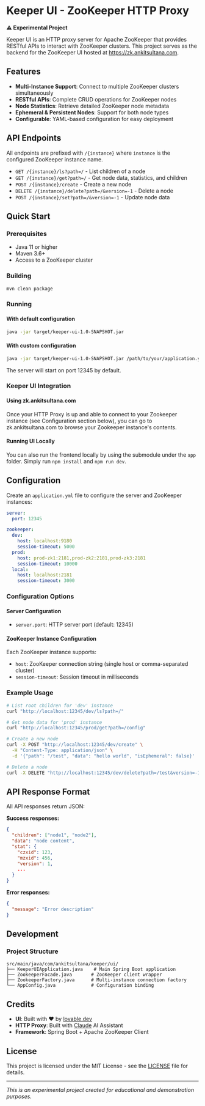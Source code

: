 # Keeper UI - ZooKeeper HTTP Proxy

**⚠️ Experimental Project**

Keeper UI is an HTTP proxy server for Apache ZooKeeper that provides RESTful APIs to interact with ZooKeeper clusters. This project serves as the backend for the ZooKeeper UI hosted at https://zk.ankitsultana.com.

## Features

- **Multi-Instance Support**: Connect to multiple ZooKeeper clusters simultaneously
- **RESTful APIs**: Complete CRUD operations for ZooKeeper nodes
- **Node Statistics**: Retrieve detailed ZooKeeper node metadata
- **Ephemeral & Persistent Nodes**: Support for both node types
- **Configurable**: YAML-based configuration for easy deployment

## API Endpoints

All endpoints are prefixed with `/{instance}` where `instance` is the configured ZooKeeper instance name.

- `GET /{instance}/ls?path=/` - List children of a node
- `GET /{instance}/get?path=/` - Get node data, statistics, and children
- `POST /{instance}/create` - Create a new node
- `DELETE /{instance}/delete?path=/&version=-1` - Delete a node
- `POST /{instance}/set?path=/&version=-1` - Update node data

## Quick Start

### Prerequisites

- Java 11 or higher
- Maven 3.6+
- Access to a ZooKeeper cluster

### Building

```bash
mvn clean package
```

### Running

#### With default configuration
```bash
java -jar target/keeper-ui-1.0-SNAPSHOT.jar
```

#### With custom configuration
```bash
java -jar target/keeper-ui-1.0-SNAPSHOT.jar /path/to/your/application.yml
```

The server will start on port 12345 by default.

### Keeper UI Integration

#### Using zk.ankitsultana.com

Once your HTTP Proxy is up and able to connect to your Zookeeper instance (see Configuration section below), you can
go to zk.ankitsultana.com to browse your Zookeeper instance's contents.

#### Running UI Locally

You can also run the frontend locally by using the submodule under the `app` folder. Simply run `npm install` and `npm run dev`.

## Configuration

Create an `application.yml` file to configure the server and ZooKeeper instances:

```yaml
server:
  port: 12345

zookeeper:
  dev:
    host: localhost:9180
    session-timeout: 5000
  prod:
    host: prod-zk1:2181,prod-zk2:2181,prod-zk3:2181
    session-timeout: 10000
  local:
    host: localhost:2181
    session-timeout: 3000
```

### Configuration Options

#### Server Configuration
- `server.port`: HTTP server port (default: 12345)

#### ZooKeeper Instance Configuration
Each ZooKeeper instance supports:
- `host`: ZooKeeper connection string (single host or comma-separated cluster)
- `session-timeout`: Session timeout in milliseconds

### Example Usage

```bash
# List root children for 'dev' instance
curl "http://localhost:12345/dev/ls?path=/"

# Get node data for 'prod' instance
curl "http://localhost:12345/prod/get?path=/config"

# Create a new node
curl -X POST "http://localhost:12345/dev/create" \
  -H "Content-Type: application/json" \
  -d '{"path": "/test", "data": "hello world", "isEphemeral": false}'

# Delete a node
curl -X DELETE "http://localhost:12345/dev/delete?path=/test&version=-1"
```

## API Response Format

All API responses return JSON:

**Success responses:**
```json
{
  "children": ["node1", "node2"],
  "data": "node content",
  "stat": {
    "czxid": 123,
    "mzxid": 456,
    "version": 1,
    ...
  }
}
```

**Error responses:**
```json
{
  "message": "Error description"
}
```

## Development

### Project Structure

```
src/main/java/com/ankitsultana/keeper/ui/
├── KeeperUIApplication.java    # Main Spring Boot application
├── ZookeeperFacade.java       # ZooKeeper client wrapper
├── ZookeeperFactory.java      # Multi-instance connection factory
└── AppConfig.java             # Configuration binding
```

## Credits

- **UI**: Built with ❤️ by [lovable.dev](https://lovable.dev)
- **HTTP Proxy**: Built with [Claude](https://claude.ai) AI Assistant
- **Framework**: Spring Boot + Apache ZooKeeper Client

## License

This project is licensed under the MIT License - see the [LICENSE](LICENSE) file for details.

---

*This is an experimental project created for educational and demonstration purposes.*
